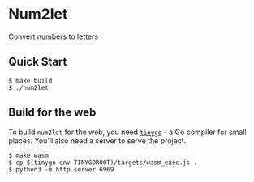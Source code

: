 # Num2let

Convert numbers to letters

## Quick Start

```
$ make build
$ ./num2let
```

## Build for the web

To build `num2let` for the web, you need [`tinygo`](https://tinygo.org/) - a Go compiler for small places. You'll also need a server to serve the project.

```
$ make wasm
$ cp $(tinygo env TINYGOROOT)/targets/wasm_exec.js .
$ python3 -m http.server 6969
```
